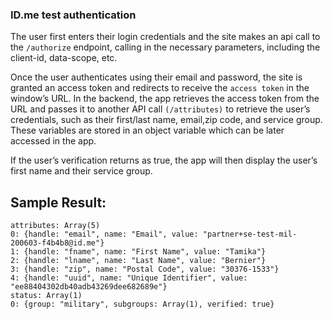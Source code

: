 ### ID.me test authentication 

The user first enters their login credentials and the site makes an api call to the `/authorize` endpoint, calling in the necessary parameters, including the client-id, data-scope, etc. 

Once the user authenticates using their email and password, the site is granted an access token and redirects to receive the `access token` in the window’s URL. In the backend, the app retrieves the access token from the URL and passes it to another API call `(/attributes)` to retrieve the user’s credentials, such as their first/last name, email,zip code, and service group. These variables are stored in an object variable which can be later accessed in the app.  

If the user’s verification returns as true, the app will then display the user’s first name and their service group. 

## Sample Result: 
```
attributes: Array(5)
0: {handle: "email", name: "Email", value: "partner+se-test-mil-200603-f4b4b8@id.me"}
1: {handle: "fname", name: "First Name", value: "Tamika"}
2: {handle: "lname", name: "Last Name", value: "Bernier"}
3: {handle: "zip", name: "Postal Code", value: "30376-1533"}
4: {handle: "uuid", name: "Unique Identifier", value: "ee88404302db40adb43269dee682689e"}
status: Array(1)
0: {group: "military", subgroups: Array(1), verified: true}
```
